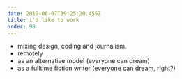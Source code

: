```yaml
---
date: 2019-08-07T19:25:20.455Z
title: i'd like to work
order: 98
---
```

- mixing design, coding and journalism.
- remotely
- as an alternative model (everyone can dream)
- as a fulltime fiction writer (everyone can dream, right?)
